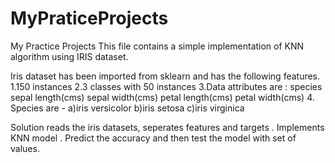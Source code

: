 # MyPraticeProjects
My Practice Projects
This file contains a simple implementation of KNN algorithm using IRIS dataset.

Iris dataset has been imported from sklearn and has the following features. 
  1.150 instances
  2.3 classes with 50 instances
  3.Data attributes are : species 
                        sepal length(cms)
                        sepal width(cms)
                        petal length(cms)
                        petal width(cms)
  4. Species are - 
          a)iris versicolor
          b)iris setosa
          c)iris virginica
  
  Solution reads the iris datasets, seperates features and targets . Implements KNN model .
  Predict the accuracy and then test the model with set of values. 

